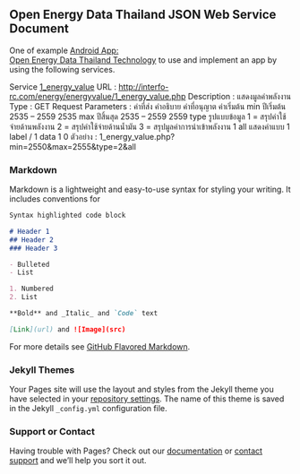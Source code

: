 ## Open Energy Data Thailand JSON Web Service Document 

One of example [Android App: 	
Open Energy Data Thailand Technology](https://play.google.com/store/apps/details?id=iniac.ict.scu.psu.energy.statistics.of.thailand) to use and implement an app by using the following services.

Service [1_energy_value](http://interfo-rc.com/energy/energyvalue/1_energy_value.php)
URL : http://interfo-rc.com/energy/energyvalue/1_energy_value.php
Description : แสดงมูลค่าพลังงาน
Type : GET Request
Parameters : 
ค่าที่ส่ง	คำอธิบาย	ค่าที่อนุญาต	ค่าเริ่มต้น
min	ปีเริ่มต้น	2535 – 2559	2535
max	ปีสิ้นสุด	2535 – 2559	2559
type	รูปแบบข้อมูล	1 = สรุปค่าใช้จ่ายด้านพลังงาน
2 = สรุปค่าใช้จ่ายด้านน้ำมัน
3 = สรุปมูลค่าการนำเข้าพลังงาน	1
all	แสดงค่าแบบ 1 label / 1 data	1	0
ตัวอย่าง : 1_energy_value.php?min=2550&max=2555&type=2&all


### Markdown

Markdown is a lightweight and easy-to-use syntax for styling your writing. It includes conventions for

```markdown
Syntax highlighted code block

# Header 1
## Header 2
### Header 3

- Bulleted
- List

1. Numbered
2. List

**Bold** and _Italic_ and `Code` text

[Link](url) and ![Image](src)
```

For more details see [GitHub Flavored Markdown](https://guides.github.com/features/mastering-markdown/).

### Jekyll Themes

Your Pages site will use the layout and styles from the Jekyll theme you have selected in your [repository settings](https://github.com/chidcha/openenergyth/settings). The name of this theme is saved in the Jekyll `_config.yml` configuration file.

### Support or Contact

Having trouble with Pages? Check out our [documentation](https://help.github.com/categories/github-pages-basics/) or [contact support](https://github.com/contact) and we’ll help you sort it out.
